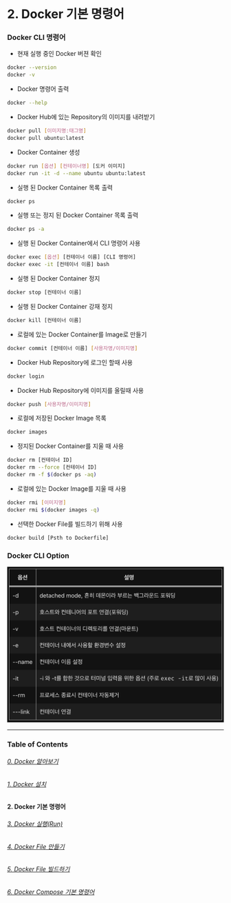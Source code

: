 # 2. Docker 기본 명령어

### Docker CLI 명령어

* 현재 실행 중인 Docker 버젼 확인
```bash
docker --version
docker -v
```
* Docker 명령어 출력
```bash
docker --help
```
* Docker Hub에 있는 Repository의 이미지를 내려받기
```bash
docker pull [이미지명:태그명]
docker pull ubuntu:latest
```
* Docker Container 생성
```bash
docker run [옵션] [컨테이너명] [도커 이미지]
docker run -it -d --name ubuntu ubuntu:latest
```
* 실행 된 Docker Container 목록 출력
```bash
docker ps
```
* 실행 또는 정지 된 Docker Container 목록 출력
```bash
docker ps -a
```
* 실행 된 Docker Container에서 CLI 명령어 사용
```bash
docker exec [옵션] [컨테이너 이름] [CLI 명령어]
docker exec -it [컨테이너 이름] bash
```
* 실행 된 Docker Container 정지
```bash
docker stop [컨테이너 이름]
```
* 실행 된 Docker Container 강재 정지
```bash
docker kill [컨테이너 이름]
```
* 로컬에 있는 Docker Container를 Image로 만들기
```bash
docker commit [컨테이너 이름] [사용자명/이미지명]
```
* Docker Hub Repository에 로그인 할때 사용
```bash
docker login
```
* Docker Hub Repository에 이미지를 올릴때 사용
```bash
docker push [사용자명/이미지명]
```
* 로컬에 저장된 Docker Image 목록
```bash
docker images
```
* 정지된 Docker Container를 지울 때 사용
```bash
docker rm [컨테이너 ID]
docker rm --force [컨테이너 ID]
docker rm -f $(docker ps -aq)
```
* 로컬에 있는 Docker Image를 지울 때 사용
```bash
docker rmi [이미지명]
docker rmi $(docker images -q)
```
* 선택한 Docker File를 빌드하기 위해 사용
```bash
docker build [Psth to Dockerfile]
```

### Docker CLI Option

<img src="../images/2.docker/DockerCliOption.png" width="1920"></img>

---

### Table of Contents

###### [0. Docker 알아보기](../)

###### [1. Docker 설치](../page1)

#### 2. Docker 기본 명령어

###### [3. Docker 실행(Run)](../page3)

###### [4. Docker File 만들기](../page4)

###### [5. Docker File 빌드하기](../page5)

###### [6. Docker Compose 기본 명령어](../page6)
